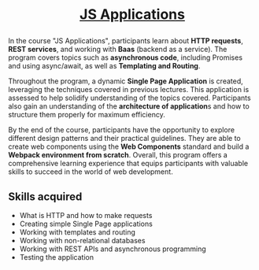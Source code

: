 # <p align="center"><a href=https://softuni.bg/trainings/3708/js-applications-june-2022> JS Applications <a/>  

In the course "JS Applications", participants learn about **HTTP requests**, **REST services**, and working with **Baas** (backend as a service). The program covers topics such as **asynchronous code**, including Promises and using async/await, as well as **Templating and Routing**.

Throughout the program, a dynamic **Single Page Application** is created, leveraging the techniques covered in previous lectures. This application is assessed to help solidify understanding of the topics covered. Participants also gain an understanding of the **architecture of application**s and how to structure them properly for maximum efficiency.

By the end of the course, participants have the opportunity to explore different design patterns and their practical guidelines. They are able to create web components using the **Web Components** standard and build a **Webpack environment from scratch**. Overall, this program offers a comprehensive learning experience that equips participants with valuable skills to succeed in the world of web development.

## Skills **acquired**

- What is HTTP and how to make requests
- Creating simple Single Page applications
- Working with templates and routing
- Working with non-relational databases
- Working with REST APIs and asynchronous programming
- Testing the application
